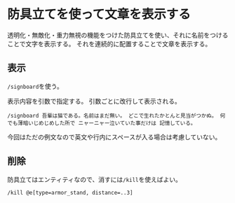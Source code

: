 # 防具立てを使って文章を表示する

透明化・無敵化・重力無視の機能をつけた防具立てを使い、それに名前をつけることで文字を表示する。
それを連続的に配置することで文章を表示する。

## 表示

`/signboard`を使う。

表示内容を引数で指定する。
引数ごとに改行して表示される。

```
/signboard 吾輩は猫である。名前はまだ無い。 どこで生れたかとんと見当がつかぬ。 何でも薄暗いじめじめした所で ニャーニャー泣いていた事だけは 記憶している。
```

今回はただの例文なので英文や行内にスペースが入る場合は考慮していない。


## 削除

防具立てはエンティティなので、消すには`/kill`を使えばよい。

```
/kill @e[type=armor_stand, distance=..3]
```
